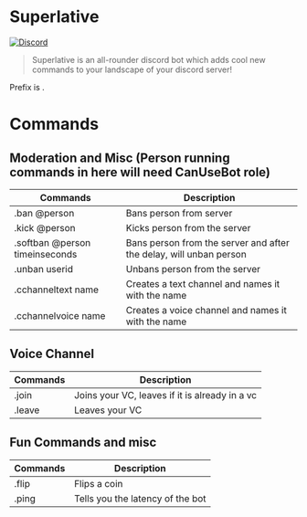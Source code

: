 # Superlative
[![Discord](https://discordapp.com/api/guilds/584404484772331521/widget.png)](https://discord.gg/Rnj6pDa)
> Superlative is an all-rounder discord bot which adds cool new commands to your landscape of your discord server!

Prefix is .

# Commands
## Moderation and Misc (Person running commands in here will need CanUseBot role)
Commands | Description
------------ | -------------
 .ban @person| Bans person from server
 .kick @person| Kicks person from the server
 .softban @person timeinseconds| Bans person from the server and after the delay, will unban person
 .unban userid| Unbans person from the server
 .cchanneltext name| Creates a text channel and names it with the name
 .cchannelvoice name| Creates a voice channel and names it with the name
 
 ## Voice Channel
 Commands | Description
------------ | -------------
.join | Joins your VC, leaves if it is already in a vc
.leave | Leaves your VC

## Fun Commands and misc  
Commands | Description
------------ | -------------
.flip | Flips a coin 
.ping| Tells you the latency of the bot


 
